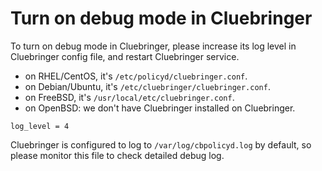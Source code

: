 # Turn on debug mode in Cluebringer

To turn on debug mode in Cluebringer, please increase its log level in
Cluebringer config file, and restart Cluebringer service.

* on RHEL/CentOS, it's `/etc/policyd/cluebringer.conf`.
* on Debian/Ubuntu, it's `/etc/cluebringer/cluebringer.conf`.
* on FreeBSD, it's `/usr/local/etc/cluebringer.conf`.
* on OpenBSD: we don't have Cluebringer installed on Cluebringer.

```
log_level = 4
```

Cluebringer is configured to log to `/var/log/cbpolicyd.log` by default, so
please monitor this file to check detailed debug log.
